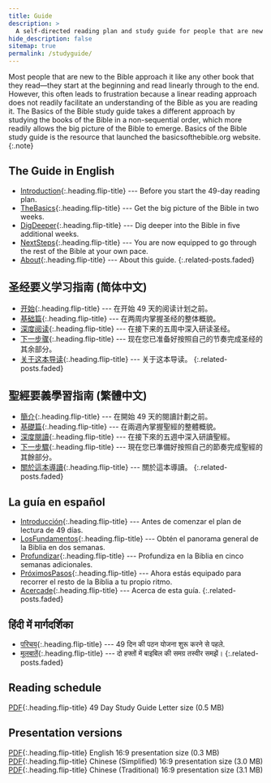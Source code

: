 ```yaml
---
title: Guide
description: >
  A self-directed reading plan and study guide for people that are new to the Bible and want to learn what it means to be a follower of Jesus.
hide_description: false
sitemap: true
permalink: /studyguide/
---
```


Most people that are new to the Bible approach it like any other book that they read—they start at the beginning and read linearly through to the end. However, this often leads to frustration because a linear reading approach does not readily facilitate an understanding of the Bible as you are reading it. The Basics of the Bible study guide takes a different approach by studying the books of the Bible in a non-sequential order, which more readily allows the big picture of the Bible to emerge. Basics of the Bible study guide is the resource that launched the basicsofthebible.org website.
{:.note}

## The Guide in English
* [Introduction]{:.heading.flip-title} --- Before you start the 49-day reading plan.
* [TheBasics]{:.heading.flip-title} --- Get the big picture of the Bible in two weeks.
* [DigDeeper]{:.heading.flip-title} --- Dig deeper into the Bible in five additional weeks.
* [NextSteps]{:.heading.flip-title} --- You are now equipped to go through the rest of the Bible at your own pace.
* [About]{:.heading.flip-title} --- About this guide.
{:.related-posts.faded}

## 圣经要义学习指南 (简体中文)
* [开始]{:.heading.flip-title} --- 在开始 49 天的阅读计划之前。
* [基础篇]{:.heading.flip-title} --- 在两周内掌握圣经的整体概貌。
* [深度阅读]{:.heading.flip-title} --- 在接下来的五周中深入研读圣经。
* [下一步骤]{:.heading.flip-title} --- 现在您已准备好按照自己的节奏完成圣经的其余部分。
* [关于这本导读]{:.heading.flip-title} --- 关于这本导读。
{:.related-posts.faded}

## 聖經要義學習指南 (繁體中文)
* [簡介]{:.heading.flip-title} --- 在開始 49 天的閱讀計劃之前。
* [基礎篇]{:.heading.flip-title} --- 在兩週內掌握聖經的整體概貌。
* [深度閱讀]{:.heading.flip-title} --- 在接下來的五週中深入研讀聖經。
* [下一步驟]{:.heading.flip-title} --- 現在您已準備好按照自己的節奏完成聖經的其餘部分。
* [關於這本導讀]{:.heading.flip-title} --- 關於這本導讀。
{:.related-posts.faded}

## La guía en español
* [Introducción]{:.heading.flip-title} --- Antes de comenzar el plan de lectura de 49 días.
* [LosFundamentos]{:.heading.flip-title} --- Obtén el panorama general de la Biblia en dos semanas.
* [Profundizar]{:.heading.flip-title} --- Profundiza en la Biblia en cinco semanas adicionales.
* [PróximosPasos]{:.heading.flip-title} --- Ahora estás equipado para recorrer el resto de la Biblia a tu propio ritmo.
* [Acercade]{:.heading.flip-title} --- Acerca de esta guía.
{:.related-posts.faded}


## हिंदी में मार्गदर्शिका
* [परिचय]{:.heading.flip-title} --- 49 दिन की पठन योजना शुरू करने से पहले.
* [मूलबातें]{:.heading.flip-title} --- दो हफ्तों में बाइबिल की समग्र तस्वीर समझें।
{:.related-posts.faded}


## Reading schedule
[PDF](../assets/pdfs/49DayStudyGuide.pdf){:.heading.flip-title} <span class="icon-file-pdf"></span> 49 Day Study Guide Letter size (0.5 MB)

## Presentation versions
[PDF](../assets/pdfs/basicsofthebible.pdf){:.heading.flip-title} <span class="icon-file-pdf"></span> English 16:9 presentation size (0.3 MB)  
[PDF](../assets/pdfs/basicsofthebible_simplified.pdf){:.heading.flip-title} <span class="icon-file-pdf"></span> Chinese (Simplified) 16:9 presentation size (3.0 MB)  
[PDF](../assets/pdfs/basicsofthebible_traditional.pdf){:.heading.flip-title} <span class="icon-file-pdf"></span> Chinese (Traditional) 16:9 presentation size (3.1 MB)

[Introduction]: Introduction.md
[TheBasics]: TheBasics.md
[DigDeeper]: DigDeeper.md
[NextSteps]: NextSteps.md
[About]: About.md

[开始]: 开始.md
[基础篇]: 基础篇.md
[深度阅读]: 深度阅读.md
[下一步骤]: 下一步骤.md
[关于这本导读]: 关于这本导读.md

[簡介]: 簡介.md
[基礎篇]: 基礎篇.md
[深度閱讀]: 深度閱讀.md
[下一步驟]: 下一步驟.md
[關於這本導讀]: 關於這本導讀.md

[Introducción]: Introducción.md
[LosFundamentos]: LosFundamentos.md
[Profundizar]: Profundizar.md
[PróximosPasos]: PróximosPasos.md
[Acercade]: Acercade.md

[परिचय]: परिचय.md
[मूलबातें]: मूलबातें.md